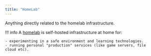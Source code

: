 ```yaml
---
title: "HomeLab"
---
```


Anything directly related to the homelab infrastructure.

!!! info
    A [homelab](https://old.reddit.com/r/homelab/) is self-hosted infrastructure at home for:

    - experimenting in a safe environment and learning technologies.
    - running personal "production" services (like game servers, file cloud etc).
